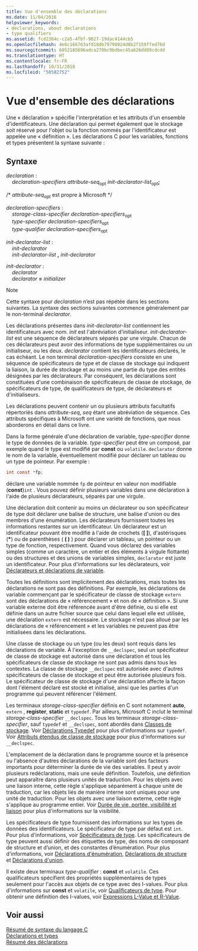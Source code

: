 ```yaml
---
title: Vue d'ensemble des déclarations
ms.date: 11/04/2016
helpviewer_keywords:
- declarations, about declarations
- type qualifiers
ms.assetid: fcd2364c-c2a5-4fbf-9027-19dac4144cb5
ms.openlocfilehash: 4e6c166763afd18db79798024d8b2f159ffed76d
ms.sourcegitcommit: 6052185696adca270bc9bdbec45a626dd89cdcdd
ms.translationtype: HT
ms.contentlocale: fr-FR
ms.lasthandoff: 10/31/2018
ms.locfileid: "50582752"
---
```

# <a name="overview-of-declarations"></a>Vue d'ensemble des déclarations

Une « déclaration » spécifie l'interprétation et les attributs d'un ensemble d'identificateurs. Une déclaration qui permet également que le stockage soit réservé pour l'objet ou la fonction nommés par l'identificateur est appelée une « définition ». Les déclarations C pour les variables, fonctions et types présentent la syntaxe suivante :

## <a name="syntax"></a>Syntaxe

*declaration* :<br/>
&nbsp;&nbsp;&nbsp;&nbsp;*declaration-specifiers* *attribute-seq*<sub>opt</sub> *init-declarator-list*<sub>opt</sub>**;**

/\* *attribute-seq*<sub>opt</sub> est propre à Microsoft */

*declaration-specifiers* :<br/>
&nbsp;&nbsp;&nbsp;&nbsp;*storage-class-specifier* *declaration-specifiers*<sub>opt</sub><br/>
&nbsp;&nbsp;&nbsp;&nbsp;*type-specifier* *declaration-specifiers*<sub>opt</sub><br/>
&nbsp;&nbsp;&nbsp;&nbsp;*type-qualifier* *declaration-specifiers*<sub>opt</sub>

*init-declarator-list* :<br/>
&nbsp;&nbsp;&nbsp;&nbsp;*init-declarator*<br/>
&nbsp;&nbsp;&nbsp;&nbsp;*init-declarator-list* **,** *init-declarator*

*init-declarator* :<br/>
&nbsp;&nbsp;&nbsp;&nbsp;*declarator*<br/>
&nbsp;&nbsp;&nbsp;&nbsp;*declarator* **=** *initializer*

> [!NOTE]
> Cette syntaxe pour *declaration* n’est pas répétée dans les sections suivantes. La syntaxe des sections suivantes commence généralement par le non-terminal *declarator*.

Les déclarations présentes dans *init-declarator-list* contiennent les identificateurs avec nom. *init* est l'abréviation d'initialiseur. *init-declarator-list* est une séquence de déclarateurs séparés par une virgule. Chacun de ces déclarateurs peut avoir des informations de type supplémentaires ou un initialiseur, ou les deux. *declarator* contient les identificateurs déclarés, le cas échéant. Le non terminal *declaration-specifiers* consiste en une séquence de spécificateurs de type et de classe de stockage qui indiquent la liaison, la durée de stockage et au moins une partie du type des entités désignées par les déclarateurs. Par conséquent, les déclarations sont constituées d'une combinaison de spécificateurs de classe de stockage, de spécificateurs de type, de qualificateurs de type, de déclarateurs et d'initialiseurs.

Les déclarations peuvent contenir un ou plusieurs attributs facultatifs répertoriés dans *attribute-seq*, *seq* étant une abréviation de séquence. Ces attributs spécifiques à Microsoft ont une variété de fonctions, que nous aborderons en détail dans ce livre.

Dans la forme générale d'une déclaration de variable, *type-specifier* donne le type de données de la variable. *type-specifier* peut être un composé, par exemple quand le type est modifié par **const** ou `volatile`. `declarator` donne le nom de la variable, éventuellement modifié pour déclarer un tableau ou un type de pointeur. Par exemple :

```C
int const *fp;
```

déclare une variable nommée `fp` de pointeur en valeur non modifiable (**const**)`int` . Vous pouvez définir plusieurs variables dans une déclaration à l'aide de plusieurs déclarateurs, séparés par une virgule.

Une déclaration doit contenir au moins un déclarateur ou son spécificateur de type doit déclarer une balise de structure, une balise d'union ou des membres d'une énumération. Les déclarateurs fournissent toutes les informations restantes sur un identificateur. Un déclarateur est un identificateur pouvant être modifié à l'aide de crochets (**[ ]**), d'astérisques (<strong>\*</strong>) ou de parenthèses ( **( )** ) pour déclarer un tableau, un pointeur ou un type de fonction, respectivement. Quand vous déclarez des variables simples (comme un caractère, un entier et des éléments à virgule flottante) ou des structures et des unions de variables simples, `declarator` est juste un identificateur. Pour plus d'informations sur les déclarateurs, voir [Déclarateurs et déclarations de variable](../c-language/declarators-and-variable-declarations.md).

Toutes les définitions sont implicitement des déclarations, mais toutes les déclarations ne sont pas des définitions. Par exemple, les déclarations de variable commençant par le spécificateur de classe de stockage `extern` sont des déclarations de « référencement » et non de « définition ». Si une variable externe doit être référencée avant d'être définie, ou si elle est définie dans un autre fichier source que celui dans lequel elle est utilisée, une déclaration `extern` est nécessaire. Le stockage n'est pas alloué par les déclarations de « référencement » et les variables ne peuvent pas être initialisées dans les déclarations.

Une classe de stockage ou un type (ou les deux) sont requis dans les déclarations de variable. À l'exception de `__declspec`, seul un spécificateur de classe de stockage est autorisé dans une déclaration et tous les spécificateurs de classe de stockage ne sont pas admis dans tous les contextes. La classe de stockage `__declspec` est autorisée avec d'autres spécificateurs de classe de stockage et peut être autorisée plusieurs fois. Le spécificateur de classe de stockage d'une déclaration affecte la façon dont l'élément déclaré est stocké et initialisé, ainsi que les parties d'un programme qui peuvent référencer l'élément.

Les terminaux *storage-class-specifier* définis en C sont notamment **auto**, `extern` , **register**, **static** et `typedef`. Par ailleurs, Microsoft C inclut le terminal *storage-class-specifier* `__declspec`. Tous les terminaux *storage-class-specifier*, sauf `typedef` et `__declspec`, sont abordés dans [Classes de stockage](../c-language/c-storage-classes.md). Voir [Déclarations Typedef](../c-language/typedef-declarations.md) pour plus d'informations sur `typedef`. Voir [Attributs étendus de classe de stockage](../c-language/c-extended-storage-class-attributes.md) pour plus d'informations sur `__declspec`.

L'emplacement de la déclaration dans le programme source et la présence ou l'absence d'autres déclarations de la variable sont des facteurs importants pour déterminer la durée de vie des variables. Il peut y avoir plusieurs redéclarations, mais une seule définition. Toutefois, une définition peut apparaître dans plusieurs unités de traduction. Pour les objets avec une liaison interne, cette règle s'applique séparément à chaque unité de traduction, car les objets liés de manière interne sont uniques pour une unité de traduction. Pour les objets avec une liaison externe, cette règle s'applique au programme entier. Voir [Durée de vie, portée, visibilité et liaison](../c-language/lifetime-scope-visibility-and-linkage.md) pour plus d'informations sur la visibilité.

Les spécificateurs de type fournissent des informations sur les types de données des identificateurs. Le spécificateur de type par défaut est `int`. Pour plus d'informations, voir [Spécificateurs de type](../c-language/c-type-specifiers.md). Les spécificateurs de type peuvent aussi définir des étiquettes de type, des noms de composant de structure et d’union, et des constantes d’énumération. Pour plus d'informations, voir [Déclarations d'énumération](../c-language/c-enumeration-declarations.md), [Déclarations de structure](../c-language/structure-declarations.md) et [Déclarations d'union](../c-language/union-declarations.md).

Il existe deux terminaux *type-qualifier* : **const** et `volatile`. Ces qualificateurs spécifient des propriétés supplémentaires de types seulement pour l'accès aux objets de ce type avec des I-values. Pour plus d'informations sur **const** et `volatile`, voir [Qualificateurs de type](../c-language/type-qualifiers.md). Pour obtenir une définition des I-values, voir [Expressions L-Value et R-Value](../c-language/l-value-and-r-value-expressions.md).

## <a name="see-also"></a>Voir aussi

[Résumé de syntaxe du langage C](../c-language/c-language-syntax-summary.md)<br/>
[Déclarations et types](../c-language/declarations-and-types.md)<br/>
[Résumé des déclarations](../c-language/summary-of-declarations.md)